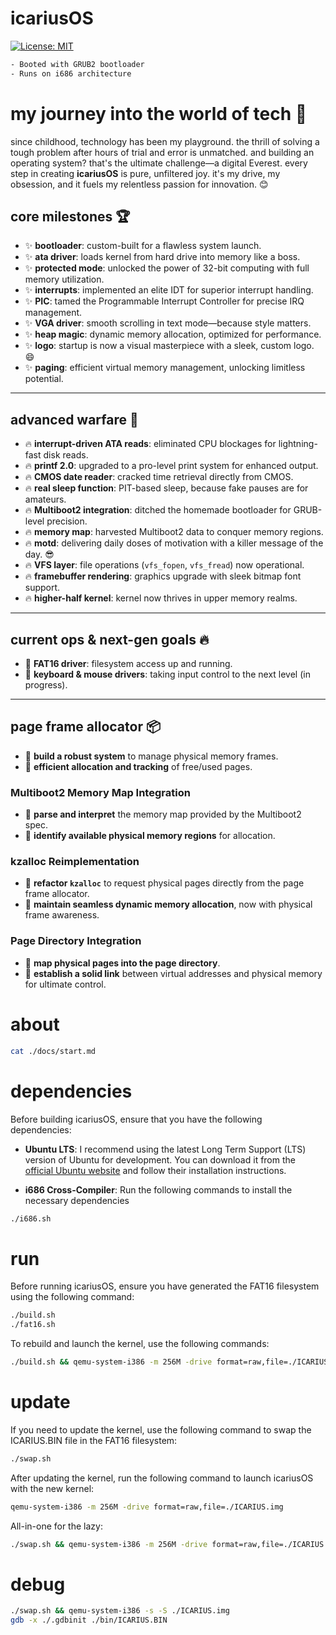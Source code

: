 # icariusOS

[![License: MIT](https://img.shields.io/badge/License-MIT-blue.svg)](https://opensource.org/licenses/MIT)

```bash
- Booted with GRUB2 bootloader
- Runs on i686 architecture
```

# my journey into the world of tech 🌌

since childhood, technology has been my playground. the thrill of solving a tough problem after hours of trial and error is unmatched. and building an operating system? that's the ultimate challenge—a digital Everest. every step in creating **icariusOS** is pure, unfiltered joy. it's my drive, my obsession, and it fuels my relentless passion for innovation. 😊

## core milestones 🏆

- ✨ **bootloader**: custom-built for a flawless system launch.  
- ✨ **ata driver**: loads kernel from hard drive into memory like a boss.  
- ✨ **protected mode**: unlocked the power of 32-bit computing with full memory utilization.  
- ✨ **interrupts**: implemented an elite IDT for superior interrupt handling.  
- ✨ **PIC**: tamed the Programmable Interrupt Controller for precise IRQ management.  
- ✨ **VGA driver**: smooth scrolling in text mode—because style matters.  
- ✨ **heap magic**: dynamic memory allocation, optimized for performance.  
- ✨ **logo**: startup is now a visual masterpiece with a sleek, custom logo. 😄  
- ✨ **paging**: efficient virtual memory management, unlocking limitless potential.  

---

## advanced warfare 🚀

- 🔥 **interrupt-driven ATA reads**: eliminated CPU blockages for lightning-fast disk reads.  
- 🔥 **printf 2.0**: upgraded to a pro-level print system for enhanced output.  
- 🔥 **CMOS date reader**: cracked time retrieval directly from CMOS.  
- 🔥 **real sleep function**: PIT-based sleep, because fake pauses are for amateurs.  
- 🔥 **Multiboot2 integration**: ditched the homemade bootloader for GRUB-level precision.  
- 🔥 **memory map**: harvested Multiboot2 data to conquer memory regions.  
- 🔥 **motd**: delivering daily doses of motivation with a killer message of the day. 😎  
- 🔥 **VFS layer**: file operations (`vfs_fopen`, `vfs_fread`) now operational.  
- 🔥 **framebuffer rendering**: graphics upgrade with sleek bitmap font support.  
- 🔥 **higher-half kernel**: kernel now thrives in upper memory realms.  

---

## current ops & next-gen goals 🔥

- 🚧 **FAT16 driver**: filesystem access up and running.  
- 🚧 **keyboard & mouse drivers**: taking input control to the next level (in progress).  

---

## page frame allocator 📦

- 🚧 **build a robust system** to manage physical memory frames.  
- 🚧 **efficient allocation and tracking** of free/used pages.  

### Multiboot2 Memory Map Integration  
- 🚧 **parse and interpret** the memory map provided by the Multiboot2 spec.  
- 🚧 **identify available physical memory regions** for allocation.  

### kzalloc Reimplementation  
- 🚧 **refactor `kzalloc`** to request physical pages directly from the page frame allocator.  
- 🚧 **maintain seamless dynamic memory allocation**, now with physical frame awareness.  

### Page Directory Integration  
- 🚧 **map physical pages into the page directory**.  
- 🚧 **establish a solid link** between virtual addresses and physical memory for ultimate control.  


# about

```bash
cat ./docs/start.md
```

# dependencies

Before building icariusOS, ensure that you have the following dependencies:

- **Ubuntu LTS**: I recommend using the latest Long Term Support (LTS) version of Ubuntu for development. 
You can download it from the [official Ubuntu website](https://ubuntu.com/download) and follow their installation instructions.

- **i686 Cross-Compiler**: Run the following commands to install the necessary dependencies

```bash
./i686.sh
```

# run

Before running icariusOS, ensure you have generated the FAT16 filesystem using the following command:

```bash
./build.sh
./fat16.sh
```

To rebuild and launch the kernel, use the following commands:

```bash
./build.sh && qemu-system-i386 -m 256M -drive format=raw,file=./ICARIUS.img
```

# update

If you need to update the kernel, use the following command to swap the ICARIUS.BIN file in the FAT16 filesystem:

```bash
./swap.sh 
```

After updating the kernel, run the following command to launch icariusOS with the new kernel:

```bash
qemu-system-i386 -m 256M -drive format=raw,file=./ICARIUS.img
```

All-in-one for the lazy:

```bash
./swap.sh && qemu-system-i386 -m 256M -drive format=raw,file=./ICARIUS.img
```

# debug

```bash
./swap.sh && qemu-system-i386 -s -S ./ICARIUS.img
gdb -x ./.gdbinit ./bin/ICARIUS.BIN
``````
